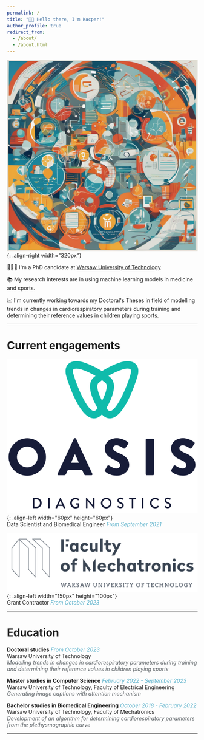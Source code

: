 ```yaml
---
permalink: /
title: "👋🏻 Hello there, I'm Kacper!"
author_profile: true
redirect_from: 
  - /about/
  - /about.html
---
```


![Ilustration](/images/pixlr-image.png){: .align-right width="320px"}

👨🏻‍💻 I'm a PhD candidate at [Warsaw University of Technology](https://eng.pw.edu.pl)

📚 My research interests are in using machine learning models in medicine and sports.

📈 I'm currently working towards my Doctoral's Theses in field of modelling trends in changes in cardiorespiratory parameters during training and determining their reference values in children playing sports.

------

# Current engagements

[![Ilustration](/images/logo_oasis.png)](https://oasis-diagnostics.com){: .align-left width="60px" height="60px"} \
Data Scientist and Biomedical Engineer <span style="color:#52ADC8">*From September 2021*</span>

[![Ilustration](/images/wut_mchtr.png)](https://www.mchtr.pw.edu.pl/www_mchtr_eng){: .align-left width="150px" height="100px"} \
Grant Contractor <span style="color:#52ADC8">*From October 2023*</span>

------

# Education

**Doctoral studies** <span style="color:#52ADC8">*From October 2023*</span> \
Warsaw University of Technology \
<span style="color:#5c6266"> *Modelling trends in changes in cardiorespiratory parameters during training and determining their reference values in children playing sports*</span>

**Master studies in Computer Science** <span style="color:#52ADC8">*February 2022 - September 2023*</span> \
Warsaw University of Technology, Faculty of Electrical Engineering \
<span style="color:#5c6266">*Generating image captions with attention mechanism*</span>

**Bachelor studies in Biomedical Engineering** <span style="color:#52ADC8">*October 2018 - February 2022*</span> \
Warsaw University of Technology, Faculty of Mechatronics \
<span style="color:#5c6266">*Development of an algorithm for determining cardiorespiratory parameters from the plethysmographic curve*</span>

------


